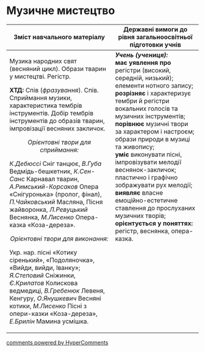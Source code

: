 <div id="hypercomments_widget" class="js-hypercomments-widget invisible"></div>

Музичне мистецтво
=============================================

<table>
  <tr>
    <td width="55%" align="center"><b>Зміст навчального матеріалу</b></td>
    <td width="45%" align="center"><b>Державні вимоги до рівня загальноосвітньої підготовки учнів</b></td>
  </tr>
<tbody>
  <tr>
    <td width="55%" style="vertical-align:top !important;">
<p>Музика народних свят (весняний цикл). Образи тварин у мистецтві. Регістр.</p>
<p><b>ХТД:</b> Спів (<i>фразування</i>). Спів.  Сприймання музики, характеристика тембрів інструментів. Добір тембрів інструментів до образів тварин, імпровізації весняних закличок.</p>
<center><i>Орієнтовні твори для сприймання:</i></center>
<p><i>К.Дебюссі</i> Сніг танцює, <i>В.Губа</i> Ведмідь-бешкетник, <i>К.Сен-Санс</i> Карнавал тварин, <i>А.Римський-Корсаков</i> Опера «Снігуронька» (пролог, фінал), <i>П.Чайковський</i> Масляна, Пісня жайворонка, <i>Л.Ревуцький</i> Веснянка, <i>М.Лисенко</i> Опера-казка «Коза-дереза».</p>
<center><i>Орієнтовні твори для виконання:</i></center>
<p>Укр. нар. пісні «Котику сіренький», «Подоляночка», «Вийди, вийди, Іванку»;  <i>Я.Степовий</i> Сніжинки, <i>Є.Крилатов</i> Колискова ведмедиці, <i>В.Гребенюк</i> Левеня, Кенгуру, <i>О.Янушкевич</i> Весняні котики, <i>М.Лисенко</i> Пісні з опери-казки «Коза-дереза», <i>Е.Брилін</i> Мамина усмішка.</p>
	</td>
<td width="45%" style="vertical-align:top !important;"><b><i>Учень (учениця):</i></b><br>
<b>має уявлення про</b> регістри (високий, середній, низький); елементи нотного запису;<br>
<b>розрізняє</b> і характеризує тембри й регістри вокальних голосів та музичних  інструментів;<br>
<b>порівнює</b> музичні твори за характером і настроєм; образи природи в музиці та живопису;<br>
<b>уміє</b> виконувати пісні, імпровізувати мелодії веснянок-закличок; пластично і графічно зображувати рух мелодії;<br>
<b>виявляє</b> власне емоційно-естетичне ставлення до прослуханих музичних творів;<br>
<b>орієнтується у поняттях:</b> регістр, веснянка, опера-казка.<br>
</td>
	</tr>
</tbody>
</table>

<div class="js-hypercomments-container">
<a href="http://hypercomments.com" class="hc-link" title="comments widget">comments powered by HyperComments</a>
</div>